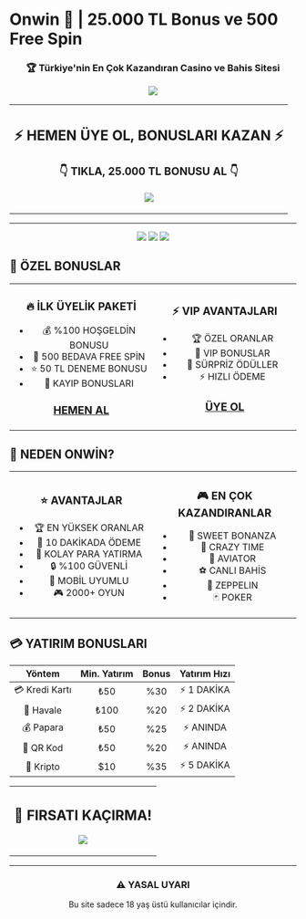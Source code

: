# Onwin 🎯 | 25.000 TL Bonus ve 500 Free Spin

<div align="center">

### 🏆 Türkiye'nin En Çok Kazandıran Casino ve Bahis Sitesi

[![](https://img.shields.io/badge/🔥%20ÖZEL%20BONUS-25.000%20TL%20+%20500%20FREESPİN-gold?style=for-the-badge)](https://denmack.site/onwin)

<table>
<tr>
<td align="center">
<h2>⚡️ HEMEN ÜYE OL, BONUSLARI KAZAN ⚡️</h2>
<h3>👇 TIKLA, 25.000 TL BONUSU AL 👇</h3>

[![](https://img.shields.io/badge/🎰%20ONWİN%20GİRİŞ-HEMEN%20ÜYE%20OL-success?style=for-the-badge&logo=google-chrome&logoColor=white)](https://denmack.site/onwin)
</td>
</tr>
</table>

---

![](https://img.shields.io/badge/🎁%20GÜNCEL%20BONUS-25.000%20TL%20+%20FREE%20SPİN-gold?style=for-the-badge)
![](https://img.shields.io/badge/⚡%20HIZLI%20ÖDEME-10%20DAKİKA-blue?style=for-the-badge)
![](https://img.shields.io/badge/💰%20MİNİMUM%20YATIRIM-50%20TL-green?style=for-the-badge)

</div>

## 🎁 ÖZEL BONUSLAR

<table>
<tr>
<td width="50%" align="center">

### 🔥 İLK ÜYELİK PAKETİ
- 💰 %100 HOŞGELDİN BONUSU
- 🎯 500 BEDAVA FREE SPİN
- ⭐️ 50 TL DENEME BONUSU
- 🎰 KAYIP BONUSLARI
### [HEMEN AL](https://denmack.site/onwin)

</td>
<td width="50%" align="center">

### ⚡️ VIP AVANTAJLARI
- 🏆 ÖZEL ORANLAR
- 💎 VIP BONUSLAR
- 🎁 SÜRPRİZ ÖDÜLLER
- ⚡️ HIZLI ÖDEME
### [ÜYE OL](https://denmack.site/onwin)

</td>
</tr>
</table>

## 💎 NEDEN ONWİN?

<table>
<tr>
<td width="50%" align="center">

### ⭐️ AVANTAJLAR
- 🏆 EN YÜKSEK ORANLAR
- 💸 10 DAKİKADA ÖDEME
- 🎯 KOLAY PARA YATIRMA
- 🔒 %100 GÜVENLİ
- 📱 MOBİL UYUMLU
- 🎮 2000+ OYUN

</td>
<td width="50%" align="center">

### 🎮 EN ÇOK KAZANDIRANLAR
- 🎰 SWEET BONANZA
- 🎲 CRAZY TIME
- 🎯 AVIATOR
- ⚽ CANLI BAHİS
- 🎪 ZEPPELIN
- 🃏 POKER

</td>
</tr>
</table>

## 💳 YATIRIM BONUSLARI

| Yöntem | Min. Yatırım | Bonus | Yatırım Hızı |
|:--------:|:-------------:|:-------------:|:-------------:|
| 💳 Kredi Kartı | ₺50 | %30 | ⚡️ 1 DAKİKA |
| 🏧 Havale | ₺100 | %20 | ⚡️ 2 DAKİKA |
| 💰 Papara | ₺50 | %25 | ⚡️ ANINDA |
| 📱 QR Kod | ₺50 | %20 | ⚡️ ANINDA |
| 🔄 Kripto | $10 | %35 | ⚡️ 5 DAKİKA |

<div align="center">

<table>
<tr>
<td align="center">

## 🎁 FIRSATI KAÇIRMA!

[![](https://img.shields.io/badge/⭐️%20ŞİMDİ%20KAYIT%20OL-25.000%20TL%20+%20500%20FREESPİN-orange?style=for-the-badge)](https://denmack.site/onwin)

</td>
</tr>
</table>

---

### ⚠️ YASAL UYARI
Bu site sadece 18 yaş üstü kullanıcılar içindir.

</div> 
